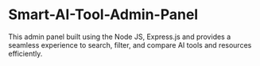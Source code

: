 # Smart-AI-Tool-Admin-Panel
This admin panel built using the Node JS, Express.js and provides a seamless experience to search, filter, and compare AI tools and resources efficiently.
